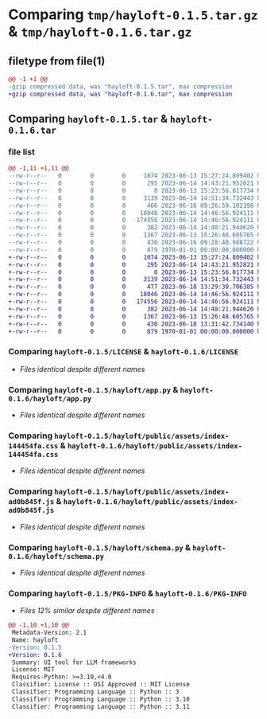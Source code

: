 # Comparing `tmp/hayloft-0.1.5.tar.gz` & `tmp/hayloft-0.1.6.tar.gz`

## filetype from file(1)

```diff
@@ -1 +1 @@
-gzip compressed data, was "hayloft-0.1.5.tar", max compression
+gzip compressed data, was "hayloft-0.1.6.tar", max compression
```

## Comparing `hayloft-0.1.5.tar` & `hayloft-0.1.6.tar`

### file list

```diff
@@ -1,11 +1,11 @@
--rw-r--r--   0        0        0     1074 2023-06-13 15:27:24.809402 hayloft-0.1.5/LICENSE
--rw-r--r--   0        0        0      295 2023-06-14 14:43:21.952821 hayloft-0.1.5/README.md
--rw-r--r--   0        0        0        0 2023-06-13 15:23:56.017734 hayloft-0.1.5/hayloft/__init__.py
--rw-r--r--   0        0        0     3139 2023-06-14 14:51:34.732443 hayloft-0.1.5/hayloft/app.py
--rw-r--r--   0        0        0      466 2023-06-16 09:26:59.182198 hayloft-0.1.5/hayloft/logger.py
--rw-r--r--   0        0        0    18046 2023-06-14 14:46:56.924111 hayloft-0.1.5/hayloft/public/assets/index-144454fa.css
--rw-r--r--   0        0        0   174556 2023-06-14 14:46:56.924111 hayloft-0.1.5/hayloft/public/assets/index-ad0b845f.js
--rw-r--r--   0        0        0      382 2023-06-14 14:48:21.944620 hayloft-0.1.5/hayloft/public/index.html
--rw-r--r--   0        0        0     1367 2023-06-13 15:26:48.605765 hayloft-0.1.5/hayloft/schema.py
--rw-r--r--   0        0        0      430 2023-06-16 09:28:40.988722 hayloft-0.1.5/pyproject.toml
--rw-r--r--   0        0        0      879 1970-01-01 00:00:00.000000 hayloft-0.1.5/PKG-INFO
+-rw-r--r--   0        0        0     1074 2023-06-13 15:27:24.809402 hayloft-0.1.6/LICENSE
+-rw-r--r--   0        0        0      295 2023-06-14 14:43:21.952821 hayloft-0.1.6/README.md
+-rw-r--r--   0        0        0        0 2023-06-13 15:23:56.017734 hayloft-0.1.6/hayloft/__init__.py
+-rw-r--r--   0        0        0     3139 2023-06-14 14:51:34.732443 hayloft-0.1.6/hayloft/app.py
+-rw-r--r--   0        0        0      477 2023-06-18 13:29:30.706385 hayloft-0.1.6/hayloft/logger.py
+-rw-r--r--   0        0        0    18046 2023-06-14 14:46:56.924111 hayloft-0.1.6/hayloft/public/assets/index-144454fa.css
+-rw-r--r--   0        0        0   174556 2023-06-14 14:46:56.924111 hayloft-0.1.6/hayloft/public/assets/index-ad0b845f.js
+-rw-r--r--   0        0        0      382 2023-06-14 14:48:21.944620 hayloft-0.1.6/hayloft/public/index.html
+-rw-r--r--   0        0        0     1367 2023-06-13 15:26:48.605765 hayloft-0.1.6/hayloft/schema.py
+-rw-r--r--   0        0        0      430 2023-06-18 13:31:42.734140 hayloft-0.1.6/pyproject.toml
+-rw-r--r--   0        0        0      879 1970-01-01 00:00:00.000000 hayloft-0.1.6/PKG-INFO
```

### Comparing `hayloft-0.1.5/LICENSE` & `hayloft-0.1.6/LICENSE`

 * *Files identical despite different names*

### Comparing `hayloft-0.1.5/hayloft/app.py` & `hayloft-0.1.6/hayloft/app.py`

 * *Files identical despite different names*

### Comparing `hayloft-0.1.5/hayloft/public/assets/index-144454fa.css` & `hayloft-0.1.6/hayloft/public/assets/index-144454fa.css`

 * *Files identical despite different names*

### Comparing `hayloft-0.1.5/hayloft/public/assets/index-ad0b845f.js` & `hayloft-0.1.6/hayloft/public/assets/index-ad0b845f.js`

 * *Files identical despite different names*

### Comparing `hayloft-0.1.5/hayloft/schema.py` & `hayloft-0.1.6/hayloft/schema.py`

 * *Files identical despite different names*

### Comparing `hayloft-0.1.5/PKG-INFO` & `hayloft-0.1.6/PKG-INFO`

 * *Files 12% similar despite different names*

```diff
@@ -1,10 +1,10 @@
 Metadata-Version: 2.1
 Name: hayloft
-Version: 0.1.5
+Version: 0.1.6
 Summary: UI tool for LLM frameworks
 License: MIT
 Requires-Python: >=3.10,<4.0
 Classifier: License :: OSI Approved :: MIT License
 Classifier: Programming Language :: Python :: 3
 Classifier: Programming Language :: Python :: 3.10
 Classifier: Programming Language :: Python :: 3.11
```

